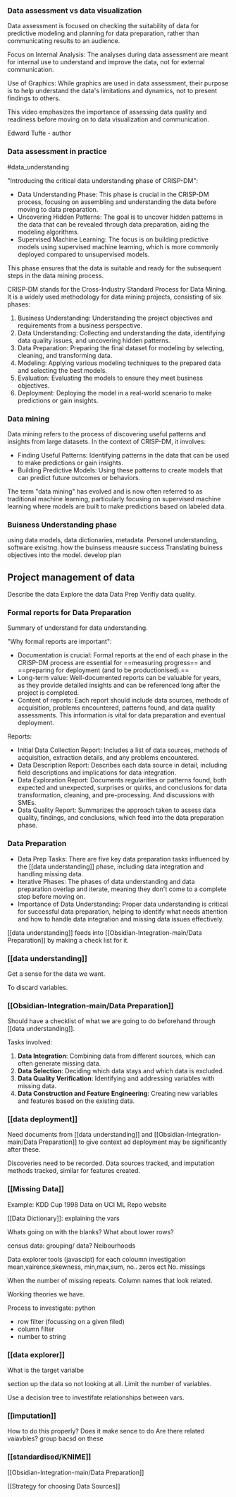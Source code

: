 ### Data assessment vs data visualization

Data assessment is focused on checking the suitability of data for predictive modeling and planning for data preparation, rather than communicating results to an audience.

Focus on Internal Analysis: The analyses during data assessment are meant for internal use to understand and improve the data, not for external communication.

Use of Graphics: While graphics are used in data assessment, their purpose is to help understand the data's limitations and dynamics, not to present findings to others.

This video emphasizes the importance of assessing data quality and readiness before moving on to data visualization and communication.

Edward Tufte - author

### Data assessment in practice
#data_understanding

"Introducing the critical data understanding phase of CRISP-DM":

- Data Understanding Phase: This phase is crucial in the CRISP-DM process, focusing on assembling and understanding the data before moving to data preparation.
- Uncovering Hidden Patterns: The goal is to uncover hidden patterns in the data that can be revealed through data preparation, aiding the modeling algorithms.
- Supervised Machine Learning: The focus is on building predictive models using supervised machine learning, which is more commonly deployed compared to unsupervised models.

This phase ensures that the data is suitable and ready for the subsequent steps in the data mining process.

CRISP-DM stands for the Cross-Industry Standard Process for Data Mining. It is a widely used methodology for data mining projects, consisting of six phases:  
  
1. Business Understanding: Understanding the project objectives and requirements from a business perspective.
2. Data Understanding: Collecting and understanding the data, identifying data quality issues, and uncovering hidden patterns.
3. Data Preparation: Preparing the final dataset for modeling by selecting, cleaning, and transforming data.
4. Modeling: Applying various modeling techniques to the prepared data and selecting the best models.
5. Evaluation: Evaluating the models to ensure they meet business objectives.
6. Deployment: Deploying the model in a real-world scenario to make predictions or gain insights.

### Data mining

Data mining refers to the process of discovering useful patterns and insights from large datasets. In the context of CRISP-DM, it involves:  
- Finding Useful Patterns: Identifying patterns in the data that can be used to make predictions or gain insights.
- Building Predictive Models: Using these patterns to create models that can predict future outcomes or behaviors.

The term "data mining" has evolved and is now often referred to as traditional machine learning, particularly focusing on supervised machine learning where models are built to make predictions based on labeled data.

### Buisness Understanding phase

using data models, data dictionaries, metadata.
Personel understanding,
software exisitng.
how the buinsess meausre success
Translating buiness objectives into the model. 
develop plan

## Project management of data 

Describe the data
Explore the data
Data Prep
Verifiy data quality.

### Formal reports for Data Preparation

Summary of understand for data understanding.

"Why formal reports are important":  
  
- Documentation is crucial: Formal reports at the end of each phase in the CRISP-DM process are essential for ==measuring progress== and ==preparing for deployment (and to be productionised).==
- Long-term value: Well-documented reports can be valuable for years, as they provide detailed insights and can be referenced long after the project is completed.
- Content of reports: Each report should include data sources, methods of acquisition, problems encountered, patterns found, and data quality assessments. This information is vital for data preparation and eventual deployment.

Reports:
- Initial Data Collection Report: Includes a list of data sources, methods of acquisition, extraction details, and any problems encountered.
- Data Description Report: Describes each data source in detail, including field descriptions and implications for data integration.
- Data Exploration Report: Documents regularities or patterns found, both expected and unexpected, surprises or quirks, and conclusions for data transformation, cleaning, and pre-processing. And discussions with SMEs.
- Data Quality Report: Summarizes the approach taken to assess data quality, findings, and conclusions, which feed into the data preparation phase.

### Data Preparation

- Data Prep Tasks: There are five key data preparation tasks influenced by the [[data understanding]] phase, including data integration and handling missing data.
- Iterative Phases: The phases of data understanding and data preparation overlap and iterate, meaning they don't come to a complete stop before moving on.
- Importance of Data Understanding: Proper data understanding is critical for successful data preparation, helping to identify what needs attention and how to handle data integration and missing data issues effectively.

[[data understanding]] feeds into [[Obsidian-Integration-main/Data Preparation]] by making a check list for it.


### [[data understanding]]

Get a sense for the data we want.

To discard variables.


### [[Obsidian-Integration-main/Data Preparation]]

Should have a checklist of what we are going to do beforehand through [[data understanding]].

Tasks involved:
1. **Data Integration**: Combining data from different sources, which can often generate missing data.
2. **Data Selection**: Deciding which data stays and which data is excluded.
3. **Data Quality Verification**: Identifying and addressing variables with missing data.
4. **Data Construction and Feature Engineering**: Creating new variables and features based on the existing data.

### [[data deployment]]

Need documents from [[data understanding]] and [[Obsidian-Integration-main/Data Preparation]] to give context ad deployment may be significantly after these.

Discoveries need to be recorded.
Data sources tracked, and imputation methods tracked, similar for features created.


### [[Missing Data]]

Example: KDD Cup 1998 Data on UCI ML Repo website

[[Data Dictionary]]: explaining the vars

Whats going on with the blanks?
What about lower rows?

census data: grouping/ data? Neibourhoods

Data explorer tools (javascipt) for each coloumn investigation
mean,vairence,skewness, min,max,sum, no.. zeros ect No. missings

When the number of missing repeats. 
Column names that look related.

Working theories we have.

Process to investigate: python
- row filter (focussing on a given filed)
- column filter
- number to string

### [[data explorer]]

What is the target varialbe

section up the data so not looking at all. Limit the number of variables.

Use a decision tree to investifate relationships between vars.

### [[imputation]]

How to do this properly?
Does it make sence to do 
Are there related vaiavbles? group bacsd on these

### [[standardised/KNIME]]

[[Obsidian-Integration-main/Data Preparation]]

[[Strategy for choosing Data Sources]]